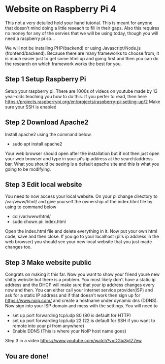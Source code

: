 # Website on Raspberry Pi 4
This not a very detailed hold your hand tutorial. This is meant for anyone that doesn't mind doing a little reseach to fill in their gaps. 
Also this requires no money for any of the servies that we will be using today, though you will need a raspberry pi so...

We will not be installing PHP(backend) or using Javascript/Node.js (frontend/backend). Because there are many frameworks to choose from, it is much easier just to get some html up and going first and then you can do the research on which framework works the best for you.


## Step 1 Setup Raspberry Pi
Setup your raspberry pi. There are 1000s of videos on youtube made by 13 year-olds teaching you how to do this. If you perfer to read, then here https://projects.raspberrypi.org/en/projects/raspberry-pi-setting-up/2 
Make sure your SSH is enabled

## Step 2 Download Apache2
Install apache2 using the command below. 

- sudo apt install apache2

Your web browser should open after the installation but if not then just open your web browser and type in your pi's ip address at the search/address bar. What you should be seeing is a default apache site and this is what you going to be modifying.
 

## Step 3 Edit local website
You need to now access your local website. On your pi change directory to  /var/www/html/ and give yourself the ownership of the index.html file by using to command below

- cd /var/www/html/ 
- sudo chown pi: index.html

Open the index.html file and delete everything in it. Now put your own html code, save and then close. If you go to your localhost (pi's ip address in the web browser) you should see your new local website that you just made changes too. 


## Step 3 Make website public
Congrats on making it this far. Now you want to show your friend youre new shitty website but there is a problem. You most likely don't have a static ip address and the DHCP will make sure that your ip address changes every now and then. You can either call your internet service provider(ISP) and ask for a static IP address and if that doesn't work then sign up for https://www.noip.com/ and create a hostname under dynamic dns (DDNS). Now sign into your ISP domain and mess with the settings. You will need to 

- set up port forwarding tcp/udp 80 (80 is default for HTTP)
- set up port forwarding tcp/udp 22 (22 is default for SSH if you want to remote into your pi from anywhere)
- Enable DDNS (This is where your NoIP host name goes)

Step 3 in a video https://www.youtube.com/watch?v=DGix3gtZ7ew


## You are done! 
